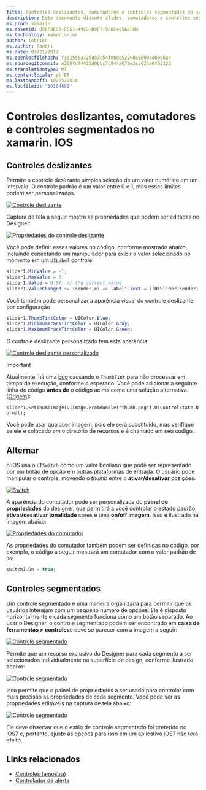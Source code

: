 ```yaml
---
title: Controles deslizantes, comutadores e controles segmentados no xamarin. IOS
description: Este documento discute slides, comutadores e controles segmentados em xamarin. IOS, que descrevem como trabalhar com eles por meio de programação e o Designer do iOS.
ms.prod: xamarin
ms.assetid: 85BF0EC8-E581-49CD-B9E7-98BE4C5A0F6B
ms.technology: xamarin-ios
author: lobrien
ms.author: laobri
ms.date: 03/21/2017
ms.openlocfilehash: f3315563725da7c54febd852298c60003eb056a4
ms.sourcegitcommit: e268fd44422d0bbc7c944a678e2cc633a0493122
ms.translationtype: MT
ms.contentlocale: pt-BR
ms.lasthandoff: 10/25/2018
ms.locfileid: "50104889"
---
```

# <a name="sliders-switches-and-segmented-controls-in-xamarinios"></a>Controles deslizantes, comutadores e controles segmentados no xamarin. IOS

<a name="Sliders" />

## <a name="sliders"></a>Controles deslizantes

Permite o controle deslizante simples seleção de um valor numérico em um intervalo. O controle padrão é um valor entre 0 e 1, mas esses limites podem ser personalizados.

 [![](slider-switch-segmented-controls-images/image25a.png "Controle deslizante")](slider-switch-segmented-controls-images/image25a.png#lightbox)

Captura de tela a seguir mostra as propriedades que podem ser editadas no Designer:

 [![](slider-switch-segmented-controls-images/image26a.png "Propriedades do controle deslizante")](slider-switch-segmented-controls-images/image25a.png#lightbox)

Você pode definir esses valores no código, conforme mostrado abaixo, incluindo conectando um manipulador para exibir o valor selecionado no momento em um `UILabel` controle:

```csharp
slider1.MinValue = -1;
slider1.MaxValue = 2;
slider1.Value = 0.5f; // the current value
slider1.ValueChanged += (sender,e) => label1.Text = ((UISlider)sender).Value.ToString ();
```

Você também pode personalizar a aparência visual do controle deslizante por configuração

```csharp
slider1.ThumbTintColor = UIColor.Blue;
slider1.MinimumTrackTintColor = UIColor.Gray;
slider1.MaximumTrackTintColor = UIColor.Green;
```

O controle deslizante personalizado tem esta aparência:

 [![](slider-switch-segmented-controls-images/image27a.png "Controle deslizante personalizado")](slider-switch-segmented-controls-images/image28a.png#lightbox)

> [!IMPORTANT]
> Atualmente, há uma [bug](http://stackoverflow.com/a/19496179) causando o `ThumbTint` para não processar em tempo de execução, conforme o esperado. Você pode adicionar a seguinte linha de código **antes de** o código acima como uma solução alternativa. [[Origem](http://stackoverflow.com/a/21396794)]:
>
> `slider1.SetThumbImage(UIImage.FromBundle("thumb.png"),UIControlState.Normal);`
> 
> Você pode usar qualquer imagem, pois ele será substituído, mas verifique se ele é colocado _em_ o diretório de recursos e é chamado em seu código.

<a name="Switch" />

## <a name="switch"></a>Alternar

o iOS usa o `UISwitch` como um valor booliano que pode ser representado por um botão de opção em outras plataformas de entrada. O usuário pode manipular o controle, movendo o *thumb* entre o **ativar/desativar** posições.

 [![](slider-switch-segmented-controls-images/image28a.png "Switch")](slider-switch-segmented-controls-images/image28a.png#lightbox)

A aparência do comutador pode ser personalizada do **painel de propriedades** do designer, que permitirá a você controlar o estado padrão, **ativar/desativar tonalidade** cores e uma **on/off imagem**. Isso é ilustrado na imagem abaixo:

 [![](slider-switch-segmented-controls-images/image29a.png "Propriedades do comutador")](slider-switch-segmented-controls-images/image29a.png#lightbox)

As propriedades do comutador também podem ser definidas no código, por exemplo, o código a seguir mostrará um comutador com o valor padrão de `On`:

```csharp
switch1.On = true;
```

 <a name="Segmented_Controls" />


## <a name="segmented-controls"></a>Controles segmentados

Um controle segmentado é uma maneira organizada para permitir que os usuários interajam com um pequeno número de opções. Ele é disposto horizontalmente e cada segmento funciona como um botão separado. Ao usar o Designer, o controle segmentado podem ser encontrado em **caixa de ferramentas > controles**e deve se parecer com a imagem a seguir:

 [![](slider-switch-segmented-controls-images/segmentedcontrol.png "Controle segmentado")](slider-switch-segmented-controls-images/segmentedcontrol.png#lightbox)

Permite que um recurso exclusivo do Designer para cada segmento a ser selecionados individualmente na superfície de design, conforme ilustrado abaixo:

 [![](slider-switch-segmented-controls-images/segmentedcontrolselection.png "Controle segmentado")](slider-switch-segmented-controls-images/segmentedcontrolselection.png#lightbox)

Isso permite que o painel de propriedades a ser usado para controlar com mais precisão as propriedades de cada segmento. Você pode ver as propriedades editáveis na captura de tela abaixo:

 [![](slider-switch-segmented-controls-images/segmentedcontrolproperties.png "Controle segmentado")](slider-switch-segmented-controls-images/segmentedcontrolproperties.png#lightbox)

Ele deve observar que o estilo de controle segmentado foi preterido no iOS7 e, portanto, ajuste as opções para isso em um aplicativo iOS7 não terá efeito.

## <a name="related-links"></a>Links relacionados

- [Controles (amostra)](https://developer.xamarin.com/samples/Controls/)
- [Controlador de alerta](https://github.com/xamarin/recipes/tree/master/Recipes/ios/standard_controls/alertcontroller)
